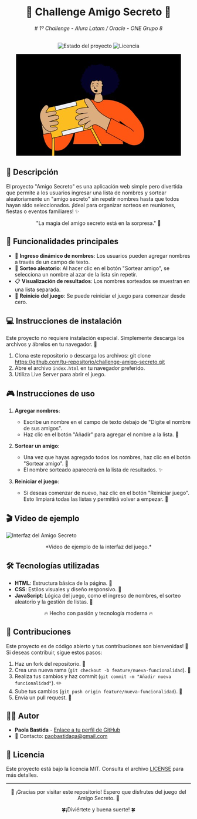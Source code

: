 <h1 align="center"> 🎁 Challenge Amigo Secreto 🎉 </h1>
<div align="center">
   <em> # 1º Challenge - Alura Latam / Oracle - ONE Grupo 8</em>
</div>
<br>
<p align="center">
  <img src="https://img.shields.io/badge/Estado-En%20desarrollo-blueviolet" alt="Estado del proyecto">
  <img src="https://img.shields.io/badge/Licencia-MIT-green" alt="Licencia">
</p>

<div align="center">
  <img src="assets/amigoSecreto.jpg" alt="Carátula del Amigo Secreto">
</div>

## 📖 Descripción
El proyecto "Amigo Secreto" es una aplicación web simple pero divertida que permite a los usuarios ingresar una lista de nombres y sortear aleatoriamente un "amigo secreto" sin repetir nombres hasta que todos hayan sido seleccionados. ¡Ideal para organizar sorteos en reuniones, fiestas o eventos familiares! ✨

<p align="center">"La magia del amigo secreto está en la sorpresa." 🎲 </p>

## 🌟 Funcionalidades principales

- 📝 **Ingreso dinámico de nombres**: Los usuarios pueden agregar nombres a través de un campo de texto.
- 🎲 **Sorteo aleatorio**: Al hacer clic en el botón "Sortear amigo", se selecciona un nombre al azar de la lista sin repetir.
- 📋 **Visualización de resultados**: Los nombres sorteados se muestran en una lista separada.
- 🔄 **Reinicio del juego**: Se puede reiniciar el juego para comenzar desde cero.

## 💻 Instrucciones de instalación

Este proyecto no requiere instalación especial. Simplemente descarga los archivos y ábrelos en tu navegador. 🚀

1. Clona este repositorio o descarga los archivos: git clone https://github.com/tu-repositorio/challenge-amigo-secreto.git
2. Abre el archivo `index.html` en tu navegador preferido.
3. Utiliza Live Server para abrir el juego.

## 🎮 Instrucciones de uso

1. **Agregar nombres**:
   - Escribe un nombre en el campo de texto debajo de "Digite el nombre de sus amigos".
   - Haz clic en el botón "Añadir" para agregar el nombre a la lista. 👤

2. **Sortear un amigo**:
   - Una vez que hayas agregado todos los nombres, haz clic en el botón "Sortear amigo". 🎲
   - El nombre sorteado aparecerá en la lista de resultados. ✨

3. **Reiniciar el juego**:
   - Si deseas comenzar de nuevo, haz clic en el botón "Reiniciar juego". Esto limpiará todas las listas y permitirá volver a empezar. 🔁

## 🎬 Video de ejemplo

![Interfaz del Amigo Secreto](assets/AnimaciónAmigoSecreto.gif)

<p align="center">*Video de ejemplo de la interfaz del juego.*</p>

## 🛠️ Tecnologías utilizadas

- **HTML**: Estructura básica de la página. 📑
- **CSS**: Estilos visuales y diseño responsivo. 🎨
- **JavaScript**: Lógica del juego, como el ingreso de nombres, el sorteo aleatorio y la gestión de listas. 🧠

<p align="center">🔥 Hecho con pasión y tecnología moderna 🔥</p>

## 🤝 Contribuciones

Este proyecto es de código abierto y tus contribuciones son bienvenidas! 🌱 Si deseas contribuir, sigue estos pasos:

1. Haz un fork del repositorio. 🍴
2. Crea una nueva rama (`git checkout -b feature/nueva-funcionalidad`). 🌿
3. Realiza tus cambios y haz commit (`git commit -m "Añadir nueva funcionalidad"`). ✏️
4. Sube tus cambios (`git push origin feature/nueva-funcionalidad`). 🚀
5. Envía un pull request. 💌

## 👩‍💻 Autor

- **Paola Bastida** - [Enlace a tu perfil de GitHub](https://github.com/PaoBasQA)
- 📧 Contacto: paobastidaqa@gmail.com

## 📜 Licencia

Este proyecto está bajo la licencia MIT. Consulta el archivo [LICENSE](LICENSE) para más detalles.
<hr>
<p align="center">
🌟 ¡Gracias por visitar este repositorio! Espero que disfrutes del juego del Amigo Secreto. 🌟</p>
<p align="center">
🍀¡Diviértete y buena suerte! 🍀</p>